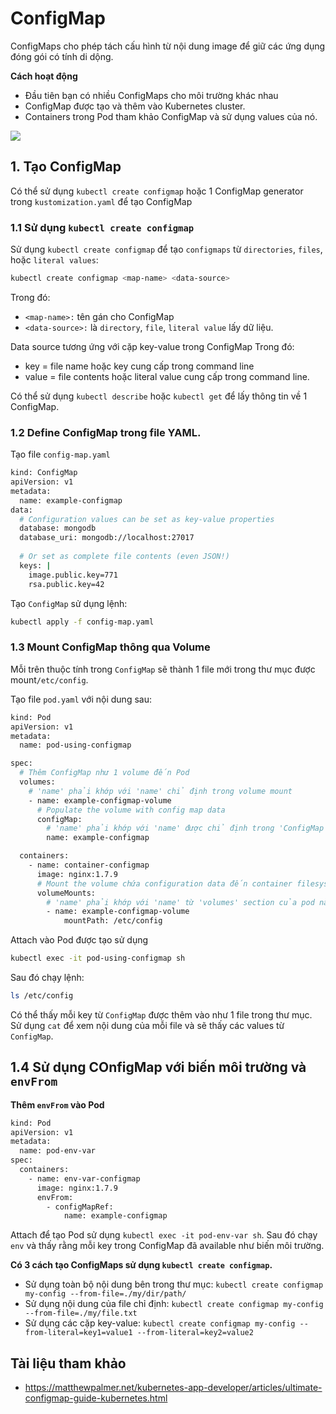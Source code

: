 # ConfigMap
ConfigMaps cho phép tách cấu hình từ nội dung image để giữ các ứng dụng đóng gói có tính di dộng.

**Cách hoạt động**

- Đầu tiên bạn có nhiều ConfigMaps cho môi trường khác nhau
- ConfigMap được tạo và thêm vào Kubernetes cluster.
- Containers trong Pod tham khảo ConfigMap và sử dụng values của nó.

<img src=https://i.imgur.com/tOOg8hx.gif>

## 1. Tạo ConfigMap
Có thể sử dụng `kubectl create configmap` hoặc 1 ConfigMap generator trong `kustomization.yaml` để tạo ConfigMap
### 1.1 Sử dụng `kubectl create configmap`
Sử dụng `kubectl create configmap` để tạo `configmaps` từ `directories`, `files`, hoặc `literal values`:
```sh
kubectl create configmap <map-name> <data-source>
```
Trong đó: 
- `<map-name>:` tên gán cho ConfigMap
- `<data-source>:` là `directory`, `file`, `literal value` lấy dữ liệu.

Data source tương ứng với cặp key-value trong ConfigMap
Trong đó: 
- key = file name hoặc key cung cấp trong command line
- value = file contents hoặc literal value cung cấp trong command line.

Có thể sử dụng `kubectl describe` hoặc `kubectl get`  để lấy thông tin về 1 ConfigMap.

### 1.2 Define ConfigMap trong file YAML.
Tạo file `config-map.yaml` 
```sh
kind: ConfigMap 
apiVersion: v1 
metadata:
  name: example-configmap 
data:
  # Configuration values can be set as key-value properties
  database: mongodb
  database_uri: mongodb://localhost:27017
  
  # Or set as complete file contents (even JSON!)
  keys: | 
    image.public.key=771 
    rsa.public.key=42
```
Tạo `ConfigMap` sử dụng lệnh:
```sh
kubectl apply -f config-map.yaml
```
### 1.3 Mount ConfigMap thông qua Volume

Mỗi trên thuộc tính trong `ConfigMap` sẽ thành 1 file mới trong thư mục được mount`/etc/config`.

Tạo file `pod.yaml` với nội dung sau:
```sh
kind: Pod 
apiVersion: v1 
metadata:
  name: pod-using-configmap 

spec:
  # Thêm ConfigMap như 1 volume đến Pod
  volumes:
    # 'name' phải khớp với 'name' chỉ định trong volume mount
    - name: example-configmap-volume
      # Populate the volume with config map data
      configMap:
        # 'name' phải khớp với 'name' được chỉ định trong 'ConfigMap' 
        name: example-configmap

  containers:
    - name: container-configmap
      image: nginx:1.7.9
      # Mount the volume chứa configuration data đến container filesystem của bạn
      volumeMounts:
        # 'name' phải khớp với 'name' từ 'volumes' section của pod này
        - name: example-configmap-volume
            mountPath: /etc/config
```
Attach vào Pod được tạo sử dụng
```sh
kubectl exec -it pod-using-configmap sh
```
Sau đó chạy lệnh:
```sh
ls /etc/config
```
Có thể thấy mỗi key từ `ConfigMap` được thêm vào như 1 file trong thư mục. Sử dụng `cat` để xem nội dung của mỗi file và sẽ thấy các values từ `ConfigMap`.

## 1.4 Sử dụng COnfigMap với biến môi trường và `envFrom`

**Thêm `envFrom` vào Pod**
```sh
kind: Pod 
apiVersion: v1 
metadata:
  name: pod-env-var 
spec:
  containers:
    - name: env-var-configmap
      image: nginx:1.7.9 
      envFrom:
        - configMapRef:
            name: example-configmap
```
Attach để tạo Pod sử dụng `kubectl exec -it pod-env-var sh`. Sau đó chạy `env` và thấy rằng mỗi key trong ConfigMap đã available như biến môi trường.

**Có 3 cách tạo ConfigMaps sử dụng `kubectl create configmap`.**
- Sử dụng toàn bộ nội dung bên trong thư mục: `kubectl create configmap my-config --from-file=./my/dir/path/`
- Sử dụng nội dung của file chỉ định: `kubectl create configmap my-config --from-file=./my/file.txt`
- Sử dụng các cặp key-value: `kubectl create configmap my-config --from-literal=key1=value1 --from-literal=key2=value2`


## Tài liệu tham khảo
- https://matthewpalmer.net/kubernetes-app-developer/articles/ultimate-configmap-guide-kubernetes.html
